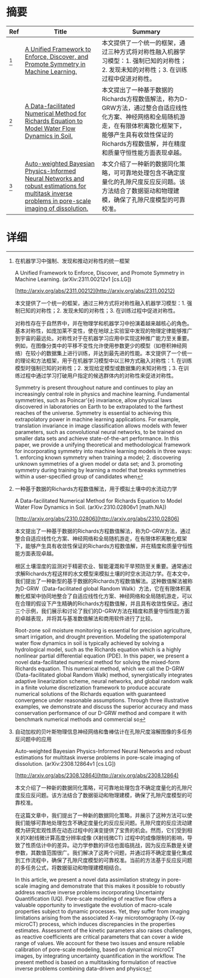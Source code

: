 # 摘要

| Ref | Title | Summary |
| --- | --- | --- |
| [^1] | [A Unified Framework to Enforce, Discover, and Promote Symmetry in Machine Learning.](http://arxiv.org/abs/2311.00212) | 本文提供了一个统一的框架，通过三种方式将对称性融入机器学习模型：1. 强制已知的对称性；2. 发现未知的对称性；3. 在训练过程中促进对称性。 |
| [^2] | [A Data-facilitated Numerical Method for Richards Equation to Model Water Flow Dynamics in Soil.](http://arxiv.org/abs/2310.02806) | 本文提出了一种基于数据的Richards方程数值解法，称为D-GRW方法，通过整合自适应线性化方案、神经网络和全局随机游走，在有限体积离散化框架下，能够产生具有收敛性保证的Richards方程数值解，并在精度和质量守恒性能方面表现卓越。 |
| [^3] | [Auto-weighted Bayesian Physics-Informed Neural Networks and robust estimations for multitask inverse problems in pore-scale imaging of dissolution.](http://arxiv.org/abs/2308.12864) | 本文介绍了一种新的数据同化策略，可可靠地处理包含不确定度量化的孔隙尺度反应反问题。该方法结合了数据驱动和物理建模，确保了孔隙尺度模型的可靠校准。 |

# 详细

[^1]: 在机器学习中强制、发现和推动对称性的统一框架

    A Unified Framework to Enforce, Discover, and Promote Symmetry in Machine Learning. (arXiv:2311.00212v1 [cs.LG])

    [http://arxiv.org/abs/2311.00212](http://arxiv.org/abs/2311.00212)

    本文提供了一个统一的框架，通过三种方式将对称性融入机器学习模型：1. 强制已知的对称性；2. 发现未知的对称性；3. 在训练过程中促进对称性。

    

    对称性存在于自然界中，并在物理学和机器学习中扮演着越来越核心的角色。基本对称性，如庞加莱不变性，使在地球上实验室中发现的物理定律能够推广到宇宙的最远处。对称性对于在机器学习应用中实现这种推广能力至关重要。例如，在图像分类中的平移不变性允许使用参数更少的模型（如卷积神经网络）在较小的数据集上进行训练，并达到最先进的性能。本文提供了一个统一的理论和方法框架，用于在机器学习模型中以三种方式融入对称性：1. 在训练模型时强制已知的对称性；2. 发现给定模型或数据集的未知对称性；3. 在训练过程中通过学习打破用户指定的候选群体内的对称性来促进对称性。

    Symmetry is present throughout nature and continues to play an increasingly central role in physics and machine learning. Fundamental symmetries, such as Poincar\'{e} invariance, allow physical laws discovered in laboratories on Earth to be extrapolated to the farthest reaches of the universe. Symmetry is essential to achieving this extrapolatory power in machine learning applications. For example, translation invariance in image classification allows models with fewer parameters, such as convolutional neural networks, to be trained on smaller data sets and achieve state-of-the-art performance. In this paper, we provide a unifying theoretical and methodological framework for incorporating symmetry into machine learning models in three ways: 1. enforcing known symmetry when training a model; 2. discovering unknown symmetries of a given model or data set; and 3. promoting symmetry during training by learning a model that breaks symmetries within a user-specified group of candidates when 
    
[^2]: 一种基于数据的Richards方程数值解法，用于模拟土壤中的水流动力学

    A Data-facilitated Numerical Method for Richards Equation to Model Water Flow Dynamics in Soil. (arXiv:2310.02806v1 [math.NA])

    [http://arxiv.org/abs/2310.02806](http://arxiv.org/abs/2310.02806)

    本文提出了一种基于数据的Richards方程数值解法，称为D-GRW方法，通过整合自适应线性化方案、神经网络和全局随机游走，在有限体积离散化框架下，能够产生具有收敛性保证的Richards方程数值解，并在精度和质量守恒性能方面表现卓越。

    

    根区土壤湿度的监测对于精密农业、智能灌溉和干旱预防至关重要。通常通过求解Richards方程这样的水文模型来模拟土壤的时空水流动力学。在本文中，我们提出了一种新型的基于数据的Richards方程数值解法。这种数值解法被称为D-GRW（Data-facilitated global Random Walk）方法，它在有限体积离散化框架中协同地整合了自适应线性化方案、神经网络和全局随机游走，可以在合理的假设下产生精确的Richards方程数值解，并且具有收敛性保证。通过三个示例，我们展示和讨论了我们的D-GRW方法在精度和质量守恒性能方面的卓越表现，并将其与基准数值解法和商用软件进行了比较。

    Root-zone soil moisture monitoring is essential for precision agriculture, smart irrigation, and drought prevention. Modeling the spatiotemporal water flow dynamics in soil is typically achieved by solving a hydrological model, such as the Richards equation which is a highly nonlinear partial differential equation (PDE). In this paper, we present a novel data-facilitated numerical method for solving the mixed-form Richards equation. This numerical method, which we call the D-GRW (Data-facilitated global Random Walk) method, synergistically integrates adaptive linearization scheme, neural networks, and global random walk in a finite volume discretization framework to produce accurate numerical solutions of the Richards equation with guaranteed convergence under reasonable assumptions. Through three illustrative examples, we demonstrate and discuss the superior accuracy and mass conservation performance of our D-GRW method and compare it with benchmark numerical methods and commercial so
    
[^3]: 自动加权的贝叶斯物理信息神经网络和鲁棒估计在孔隙尺度溶解图像的多任务反问题中的应用

    Auto-weighted Bayesian Physics-Informed Neural Networks and robust estimations for multitask inverse problems in pore-scale imaging of dissolution. (arXiv:2308.12864v1 [cs.LG])

    [http://arxiv.org/abs/2308.12864](http://arxiv.org/abs/2308.12864)

    本文介绍了一种新的数据同化策略，可可靠地处理包含不确定度量化的孔隙尺度反应反问题。该方法结合了数据驱动和物理建模，确保了孔隙尺度模型的可靠校准。

    

    在这篇文章中，我们提出了一种新的数据同化策略，并展示了这种方法可以使我们能够可靠地处理包含不确定度量化的反应反问题。孔隙尺度的反应流动建模为研究宏观性质在动态过程中的演变提供了宝贵的机会。然而，它们受到相关的X射线微计算高度分辨率成像 (X射线微CT) 过程中的成像限制的影响，导致了性质估计中的差异。动力学参数的评估也面临挑战，因为反应系数是关键参数，其数值范围很广。我们解决了这两个问题，并通过将不确定度量化集成到工作流程中，确保了孔隙尺度模型的可靠校准。当前的方法基于反应反问题的多任务公式，将数据驱动和物理建模相结合。

    In this article, we present a novel data assimilation strategy in pore-scale imaging and demonstrate that this makes it possible to robustly address reactive inverse problems incorporating Uncertainty Quantification (UQ). Pore-scale modeling of reactive flow offers a valuable opportunity to investigate the evolution of macro-scale properties subject to dynamic processes. Yet, they suffer from imaging limitations arising from the associated X-ray microtomography (X-ray microCT) process, which induces discrepancies in the properties estimates. Assessment of the kinetic parameters also raises challenges, as reactive coefficients are critical parameters that can cover a wide range of values. We account for these two issues and ensure reliable calibration of pore-scale modeling, based on dynamical microCT images, by integrating uncertainty quantification in the workflow.  The present method is based on a multitasking formulation of reactive inverse problems combining data-driven and physics
    

